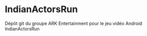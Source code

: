 IndianActorsRun
===============

Dépôt git du groupe ARK Entertainment pour le jeu vidéo Android IndianActorsRun

